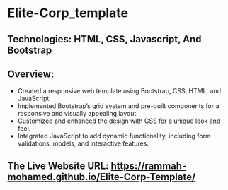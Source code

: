 # Elite-Corp_template
## Technologies:  HTML, CSS, Javascript, And Bootstrap
## Overview: 
- Created a responsive web template using Bootstrap, CSS, HTML, and JavaScript.
- Implemented Bootstrap’s grid system and pre-built components for a responsive and visually appealing layout.
- Customized and enhanced the design with CSS for a unique look and feel.
- Integrated JavaScript to add dynamic functionality, including form validations, models, and interactive features.
## The Live Website URL: https://rammah-mohamed.github.io/Elite-Corp-Template/
